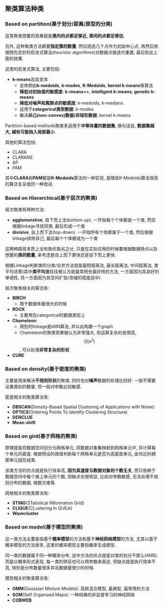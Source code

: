 ## 聚类算法种类

### Based on partition(基于划分/距离/原型的分类)

这类聚类想要的效果就是**类内的点都足够近**, **类间的点都足够远**.

另外, 这种聚类方法都要**指定簇的数量**. 然后挑选几个点作为初始中心点, 再然后依据预先定好的启发式算法(heuristic algorithms)对数据点做迭代重置, 最后到达上面的效果.

这里的启发式算法, 主要包括:

- **k-means**及其变体
  - 变体例如**k-medoids**, **k-modes**, **K-Medoids**, **kernel k-means**等算法
  - **降低对初始值的敏感度**: **k-means++**, **intelligent k-means**, **genetic k-means**
  - **降低对噪声和离群点的敏感度**: k-medoids, k-medians
  - 适用于**categorical类型数据**: k-modes
  - 解决**非凸(non-convex)数据/非球形数据**: kernel k-means

Partition-based methods聚类多适用于**中等体量的数据集**, 换句话说, **数据集越大, 越有可能陷入局部最小**.

其他的算法包括:

- CLARA
- CLARANS
- AP
- PAM

其中**CLARA**和**PAM**都是**K-Medoids**算法的一种实现, 是降低K-Medoids算法很高的算法复杂度的一种改进.

### Based on Hierarchical(基于层次的聚类)

层次聚类有两种方法:

- **agglomerative**, 自下而上法(bottom-up). 一开始每个个体都是一个类, 然后根据linkage寻找同类, 最后形成一个类
- **divisive**, 自上而下法(top-down). 一开始所有个体都属于一个类, 然后根据linkage排除异己, 最后每个个体都成为一个类

这两种路径本质上没有孰优孰劣之分, 只是在实际应用的时候要根据数据特点以及想要的**类的数量**, 来考虑是自上而下更快还是自下而上更快.

根据Linkage判断类的分类/合并方法就是最短距离法, 最长距离法, 中间距离法, 类平均法等(其中**类平均法**往往被认为是最常用也最好用的方法, 一方面因为其良好的单调性, 另一方面因为其空间扩张/浓缩的程度适中)

层次聚类相关的算法有:

- **BIRCH**
  - 用于数据体量很大的时候
- **ROCK**
  - 主要用在categorical的数据类型上
- **Chameleon**:
  - 用到的linkage是kNN算法, 并以此构建一个graph
  - Chameleon的聚类效果被认为非常强大, 但运算复杂的发很高, $$O(n^2)$$, 可以处理**非常复杂的形状**
- **CURE**

### Based on density(基于密度的聚类)

主要是用来解决**不规则形状**的聚类, 同时也对**噪声**数据的处理比较好. 一般不需要设置类别的数量, 但一般对参数比较敏感.

密度相关的聚类算法有:

- **DBSCAN**(Density-Based Spatial Clustering of Applications with Noise)
- **OPTICS**(Ordering Points To Identify Clustering Structure)
- **DENCLUE**
- **Mean-shift**

### Based on gird(基于网格的聚类)

原理就是将数据空间划分为网格单元, 将数据对象集映射到网格单元中, 并计算每个单元的密度. 根据预设的阈值判断每个网格单元是否为高密度单元, 由邻近的稠密单元组形成类.

该类方法的优点就是执行效率高, **因为其速度与数据对象的个数无关**, 而只依赖于数据空间中每个维上单元的个数, 但缺点也很明显, 比如对参数敏感, 无法处理不规则分布的数据, 维数灾难等.

网格相关的聚类算法有:

- **STING**(STatistical INformation Grid)
- **CLIQUE**(CLustering In QUEst)
- **Wavecluster**

### Based on model(基于模型的聚类)

这一类方法主要是指基于**概率模型**的方法和基于**神经网络模型**的方法, 尤其以基于概率模型的方法居多, 这里的概率模型主要指概率生成模型.

同一类的数据属于同一种概率分布, 这中方法的优点就是对类的划分不那么HARD, 而是以概率形式表现, 每一类的特征也可以用参数来表达. 但缺点就是执行效率不高, 特别是分布数量很多并且数据量很少的时候.

模型相关的聚类算法有:

- **GMM**(Gaussian Mixture Models): 高斯混合模型, 最典型, 最常用的方法
- **SOM**(Self Organized Maps): 一种经典的非监督学习的神经网络
- **COBWEB**
